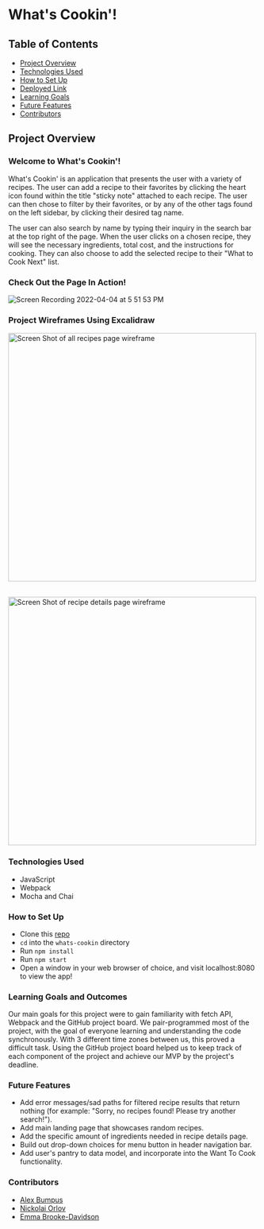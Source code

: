 # What's Cookin'!

## Table of Contents
- [Project Overview](#project-overview)
- [Technologies Used](#technologies-used)
- [How to Set Up](#how-to-set-up)
- [Deployed Link](#deployed-link)
- [Learning Goals](#learning-goals)
- [Future Features](#future-features)
- [Contributors](#contributors)

## Project Overview

### Welcome to **What's Cookin'**!
What's Cookin' is an application that presents the user with a variety of recipes. The user can add a recipe to their favorites by clicking the heart icon
found within the title "sticky note" attached to each recipe. The user can then chose to filter by their favorites, or by any of the other tags found on the left sidebar, by
clicking their desired tag name.

The user can also search by name by typing their inquiry in the search bar at the top right of the page. When the user clicks on a chosen recipe, they will see the necessary ingredients, total cost, and the instructions for cooking. They can also choose to add the selected recipe to their "What to Cook Next" list.

### Check Out the Page In Action!
![Screen Recording 2022-04-04 at 5 51 53 PM](https://user-images.githubusercontent.com/93603551/161645897-7d389f5c-df98-4966-8e1a-a5482d122ffc.gif)

### Project Wireframes Using Excalidraw

<img width="500" alt="Screen Shot of all recipes page wireframe" src="https://user-images.githubusercontent.com/93603551/161634405-0ef6e479-cd67-4816-9c02-7d9fd56f86bd.jpeg"><br>

<br>
<img width="500" alt="Screen Shot of recipe details page wireframe" src="https://user-images.githubusercontent.com/93603551/161626977-5ed4625a-c124-4c51-b300-8c46cec55ae9.jpeg">

### Technologies Used

- JavaScript
- Webpack
- Mocha and Chai

### How to Set Up

-  Clone this [repo]()
- `cd` into the `whats-cookin` directory
- Run `npm install`
- Run `npm start`
- Open a window in your web browser of choice, and visit localhost:8080 to view the app!

### Learning Goals and Outcomes
Our main goals for this project were to gain familiarity with fetch API, Webpack and the GitHub project board. We pair-programmed most of the project, with the goal of everyone learning and understanding the code synchronously. With 3 different time zones between us, this proved a difficult task. Using the GitHub project board helped us to keep track of each component of the project and achieve our MVP by the project's deadline.


### Future Features
- Add error messages/sad paths for filtered recipe results that return nothing (for example: "Sorry, no recipes found! Please try another search!").
- Add main landing page that showcases random recipes.
- Add the specific amount of ingredients needed in recipe details page.
- Build out drop-down choices for menu button in header navigation bar.
- Add user's pantry to data model, and incorporate into the Want To Cook functionality.

### Contributors
- [Alex Bumpus](https://github.com/Abumpus1)
- [Nickolai Orlov](https://github.com/orlov-n)
- [Emma Brooke-Davidson](https://github.com/emmacbd)
